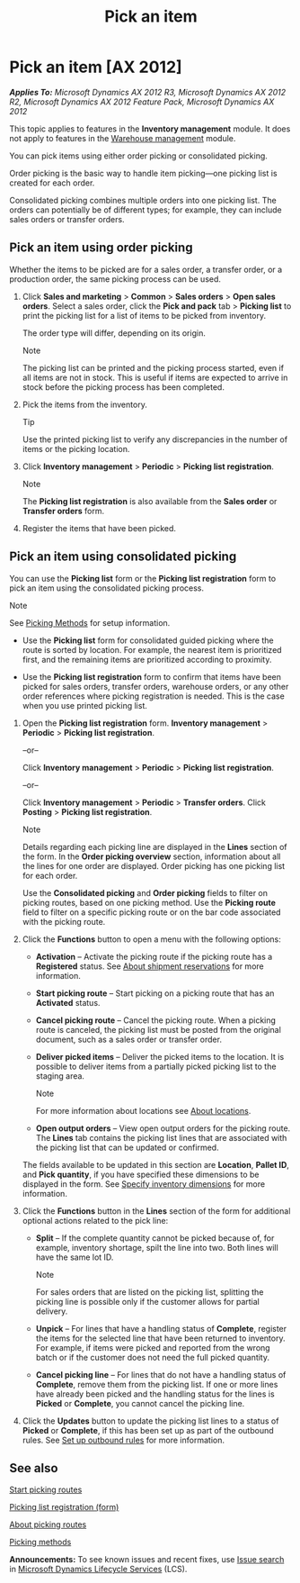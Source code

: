 ﻿---
title: Pick an item
TOCTitle: Pick an item
ms:assetid: cc3d40cc-ec23-4f79-b010-865ee00adc93
ms:mtpsurl: https://technet.microsoft.com/en-us/library/Gg213668(v=AX.60)
ms:contentKeyID: 36059449
ms.date: 04/18/2014
mtps_version: v=AX.60
f1_keywords:
- Pick
- consolidated picking
- order picking
---

# Pick an item [AX 2012]


_**Applies To:** Microsoft Dynamics AX 2012 R3, Microsoft Dynamics AX 2012 R2, Microsoft Dynamics AX 2012 Feature Pack, Microsoft Dynamics AX 2012_

This topic applies to features in the **Inventory management** module. It does not apply to features in the [Warehouse management](warehouse-management.md) module.

You can pick items using either order picking or consolidated picking.

Order picking is the basic way to handle item picking—one picking list is created for each order.

Consolidated picking combines multiple orders into one picking list. The orders can potentially be of different types; for example, they can include sales orders or transfer orders.

## Pick an item using order picking

Whether the items to be picked are for a sales order, a transfer order, or a production order, the same picking process can be used.

1.  Click **Sales and marketing** \> **Common** \> **Sales orders** \> **Open sales orders**. Select a sales order, click the **Pick and pack** tab \> **Picking list** to print the picking list for a list of items to be picked from inventory.
    
    The order type will differ, depending on its origin.
    

    > [!NOTE]
    > <P>The picking list can be printed and the picking process started, even if all items are not in stock. This is useful if items are expected to arrive in stock before the picking process has been completed.</P>



2.  Pick the items from the inventory.
    

    > [!TIP]
    > <P>Use the printed picking list to verify any discrepancies in the number of items or the picking location.</P>



3.  Click **Inventory management** \> **Periodic** \> **Picking list registration**.
    

    > [!NOTE]
    > <P>The <STRONG>Picking list registration</STRONG> is also available from the <STRONG>Sales order</STRONG> or <STRONG>Transfer orders</STRONG> form.</P>



4.  Register the items that have been picked.

## Pick an item using consolidated picking

You can use the **Picking list** form or the **Picking list registration** form to pick an item using the consolidated picking process.


> [!NOTE]
> <P>See <A href="picking-methods.md">Picking Methods</A> for setup information.</P>



  - Use the **Picking list** form for consolidated guided picking where the route is sorted by location. For example, the nearest item is prioritized first, and the remaining items are prioritized according to proximity.

  - Use the **Picking list registration** form to confirm that items have been picked for sales orders, transfer orders, warehouse orders, or any other order references where picking registration is needed. This is the case when you use printed picking list.

<!-- end list -->

1.  Open the **Picking list registration** form. **Inventory management** \> **Periodic** \> **Picking list registration**.
    
    –or–
    
    Click **Inventory management** \> **Periodic** \> **Picking list registration**.
    
    –or–
    
    Click **Inventory management** \> **Periodic** \> **Transfer orders**. Click **Posting** \> **Picking list registration**.
    

    > [!NOTE]
    > <P>Details regarding each picking line are displayed in the <STRONG>Lines</STRONG> section of the form. In the <STRONG>Order picking overview</STRONG> section, information about all the lines for one order are displayed. Order picking has one picking list for each order.</P>

    
    Use the **Consolidated picking** and **Order picking** fields to filter on picking routes, based on one picking method. Use the **Picking route** field to filter on a specific picking route or on the bar code associated with the picking route.

2.  Click the **Functions** button to open a menu with the following options:
    
      - **Activation** – Activate the picking route if the picking route has a **Registered** status. See [About shipment reservations](about-shipment-reservations.md) for more information.
    
      - **Start picking route** – Start picking on a picking route that has an **Activated** status.
    
      - **Cancel picking route** – Cancel the picking route. When a picking route is canceled, the picking list must be posted from the original document, such as a sales order or transfer order.
    
      - **Deliver picked items** – Deliver the picked items to the location. It is possible to deliver items from a partially picked picking list to the staging area.
        

        > [!NOTE]
        > <P>For more information about locations see <A href="about-locations.md">About locations</A>.</P>

    
      - **Open output orders** – View open output orders for the picking route. The **Lines** tab contains the picking list lines that are associated with the picking list that can be updated or confirmed.
    
    The fields available to be updated in this section are **Location**, **Pallet ID**, and **Pick quantity**, if you have specified these dimensions to be displayed in the form. See [Specify inventory dimensions](specify-inventory-dimensions.md) for more information.

3.  Click the **Functions** button in the **Lines** section of the form for additional optional actions related to the pick line:
    
      - **Split** – If the complete quantity cannot be picked because of, for example, inventory shortage, spilt the line into two. Both lines will have the same lot ID.
        

        > [!NOTE]
        > <P>For sales orders that are listed on the picking list, splitting the picking line is possible only if the customer allows for partial delivery.</P>

    
      - **Unpick** – For lines that have a handling status of **Complete**, register the items for the selected line that have been returned to inventory. For example, if items were picked and reported from the wrong batch or if the customer does not need the full picked quantity.
    
      - **Cancel picking line** – For lines that do not have a handling status of **Complete**, remove them from the picking list. If one or more lines have already been picked and the handling status for the lines is **Picked** or **Complete**, you cannot cancel the picking line.

4.  Click the **Updates** button to update the picking list lines to a status of **Picked** or **Complete**, if this has been set up as part of the outbound rules. See [Set up outbound rules](set-up-outbound-rules.md) for more information.

## See also

[Start picking routes](start-picking-routes.md)

[Picking list registration (form)](https://technet.microsoft.com/en-us/library/hh242808\(v=ax.60\))

[About picking routes](about-picking-routes.md)

[Picking methods](picking-methods.md)

  
**Announcements:** To see known issues and recent fixes, use [Issue search](http://go.microsoft.com/fwlink/?linkid=389258) in [Microsoft Dynamics Lifecycle Services](http://go.microsoft.com/fwlink/?linkid=306505) (LCS).

